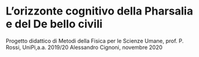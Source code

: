 # L’orizzonte cognitivo della Pharsalia e del De bello civili
Progetto didattico di Metodi della Fisica per le Scienze Umane, prof. P. Rossi, UniPi,a.a. 2019/20
Alessandro Cignoni, novembre 2020
